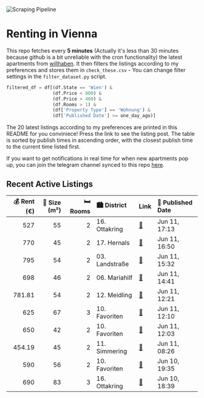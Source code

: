 ![Scraping Pipeline](https://github.com/AthomsG/renting-in-vienna/actions/workflows/run_pipeline.yml/badge.svg)


# Renting in Vienna

This repo fetches every **5 minutes** (Actually it's less than 30 minutes because github is a bit unreliable with the cron functionality) the latest apartments from [willhaben](https://www.willhaben.at/).
It then filters the listings according to my preferences and stores them in `check_these.csv` - You can change filter settings in the `filter_dataset.py` script.

```python
filtered_df = df[(df.State == 'Wien') & 
                 (df.Price < 800) &
                 (df.Price > 400) &
                 (df.Rooms > 1) &
                 (df['Property Type'] == 'Wohnung') &
                 (df['Published Date'] >= one_day_ago)]
```

The 20 latest listings according to my preferences are printed in this README for you conviniece! Press the link to see the listing post.
The table is sorted by publish times in ascending order, with the closest publish time to the current time listed first.

If you want to get notifications in real time for when new apartments pop up, you can join the telegram channel synced to this repo [here](https://t.me/+1HPAYOf5BSsyNTlk).

## Recent Active Listings

|   💰 Rent (€) |   📏 Size (m²) |   🛏️ Rooms | 🏙️ District    | Link                                                                                                                                                                                                                                                         | 📅 Published Date   |
|-------------:|--------------:|-----------:|:---------------|:-------------------------------------------------------------------------------------------------------------------------------------------------------------------------------------------------------------------------------------------------------------|:-------------------|
|       527    |            55 |          2 | 16. Ottakring  | [🔗](https://www.willhaben.at/iad/immobilien/d/mietwohnungen/wien/wien-1160-ottakring/wiener-wohnen-direktvergabe---top-ausgestattete-2-zimmer-wohnung-in-ruhiger-lage-%28abl%C3%B6se:-5.000-%E2%82%AC---nur-mit-vormerkschein-bis-31.05.2025%29-1415662031/) | Jun 11, 17:13      |
|       770    |            45 |          2 | 17. Hernals    | [🔗](https://www.willhaben.at/iad/immobilien/d/mietwohnungen/wien/wien-1170-hernals/sehr-sonnige-helle-eckwohnung---2-zimmer---hernalser-hauptstra%C3%9Fe-94-1623886021/)                                                                                     | Jun 11, 16:50      |
|       795    |            54 |          2 | 03. Landstraße | [🔗](https://www.willhaben.at/iad/immobilien/d/mietwohnungen/wien/wien-1030-landstra%C3%9Fe/3.erdbergstrasse---provisionsfreie-charmante-2-zimmer-neubaumiete-direkt-beim-kardinal-naglplatz-2105617351/)                                                     | Jun 11, 15:32      |
|       698    |            46 |          2 | 06. Mariahilf  | [🔗](https://www.willhaben.at/iad/immobilien/d/mietwohnungen/wien/wien-1060-mariahilf/g%C3%BCnstige-altbauwohnung-in-ruhiger-lage-direkt-an-der-mariahilfer-stra%C3%9Fe-vollm%C3%B6bliert-und-einzugsfertig-keine-provision-1535227526/)                      | Jun 11, 14:41      |
|       781.81 |            54 |          2 | 12. Meidling   | [🔗](https://www.willhaben.at/iad/immobilien/d/mietwohnungen/wien/wien-1120-meidling/2-zimmer-altbau-mit-guter-anbindung-1974132361/)                                                                                                                         | Jun 11, 12:21      |
|       625    |            67 |          3 | 10. Favoriten  | [🔗](https://www.willhaben.at/iad/immobilien/d/mietwohnungen/wien/wien-1100-favoriten/wohnung-zu-vermieten--nachmieter-gesucht-1839362101/)                                                                                                                   | Jun 11, 12:10      |
|       650    |            42 |          2 | 10. Favoriten  | [🔗](https://www.willhaben.at/iad/immobilien/d/mietwohnungen/wien/wien-1100-favoriten/entz%C3%BCckende-wohnung-nahe-u1-und-doch-ruhig-1322108036/)                                                                                                            | Jun 11, 12:03      |
|       454.19 |            45 |          2 | 11. Simmering  | [🔗](https://www.willhaben.at/iad/immobilien/d/mietwohnungen/wien/wien-1110-simmering/direktvergabe-nachmieter-gesucht-f%C3%BCr-sehr-sch%C3%B6ne&m%C3%B6blierte-2-zimmerwohnung-in-s80--und-u3-n%C3%A4he.-wiener-wohn-ticket-notwendig%21-1563699094/)        | Jun 11, 08:26      |
|       590    |            56 |          2 | 10. Favoriten  | [🔗](https://www.willhaben.at/iad/immobilien/d/mietwohnungen/wien/wien-1100-favoriten/ruhig-gr%C3%BCn-&-perfekt-gelegen:-gemeindewohnung-in-1100-wien-zu-vergeben-981065082/)                                                                                 | Jun 10, 19:35      |
|       690    |            83 |          3 | 16. Ottakring  | [🔗](https://www.willhaben.at/iad/immobilien/d/mietwohnungen/wien/wien-1160-ottakring/4-zimmer-gemeindewohnung-%28mind.-vor-31.10.2019-vormerk-notwendig%29-1514934250/)                                                                                      | Jun 10, 18:39      |
